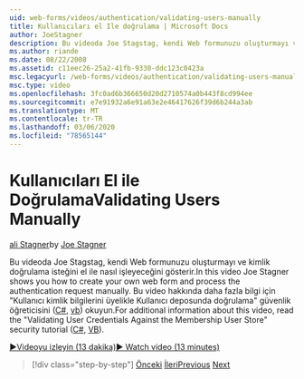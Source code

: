 ```yaml
---
uid: web-forms/videos/authentication/validating-users-manually
title: Kullanıcıları el Ile doğrulama | Microsoft Docs
author: JoeStagner
description: Bu videoda Joe Stagstag, kendi Web formunuzu oluşturmayı ve kimlik doğrulama isteğini el ile nasıl işleyeceğini gösterir. Bu VI hakkında daha fazla bilgi için...
ms.author: riande
ms.date: 08/22/2008
ms.assetid: c11eec26-25a2-41fb-9330-ddc123c0423a
msc.legacyurl: /web-forms/videos/authentication/validating-users-manually
msc.type: video
ms.openlocfilehash: 3fc0ad6b366650d20d2710574a0b443f8cd994ee
ms.sourcegitcommit: e7e91932a6e91a63e2e46417626f39d6b244a3ab
ms.translationtype: MT
ms.contentlocale: tr-TR
ms.lasthandoff: 03/06/2020
ms.locfileid: "78565144"
---
```

# <a name="validating-users-manually"></a><span data-ttu-id="edcdb-104">Kullanıcıları El ile Doğrulama</span><span class="sxs-lookup"><span data-stu-id="edcdb-104">Validating Users Manually</span></span>

<span data-ttu-id="edcdb-105">[ali Stagner](https://github.com/JoeStagner)</span><span class="sxs-lookup"><span data-stu-id="edcdb-105">by [Joe Stagner](https://github.com/JoeStagner)</span></span>

<span data-ttu-id="edcdb-106">Bu videoda Joe Stagstag, kendi Web formunuzu oluşturmayı ve kimlik doğrulama isteğini el ile nasıl işleyeceğini gösterir.</span><span class="sxs-lookup"><span data-stu-id="edcdb-106">In this video Joe Stagner shows you how to create your own web form and process the authentication request manually.</span></span> <span data-ttu-id="edcdb-107">Bu video hakkında daha fazla bilgi için "Kullanıcı kimlik bilgilerini üyelikle Kullanıcı deposunda doğrulama" güvenlik öğreticisini ([C#](../../overview/older-versions-security/membership/validating-user-credentials-against-the-membership-user-store-cs.md), [vb](../../overview/older-versions-security/membership/validating-user-credentials-against-the-membership-user-store-vb.md)) okuyun.</span><span class="sxs-lookup"><span data-stu-id="edcdb-107">For additional information about this video, read the "Validating User Credentials Against the Membership User Store" security tutorial ([C#](../../overview/older-versions-security/membership/validating-user-credentials-against-the-membership-user-store-cs.md), [VB](../../overview/older-versions-security/membership/validating-user-credentials-against-the-membership-user-store-vb.md)).</span></span>

[<span data-ttu-id="edcdb-108">&#9654;Videoyu izleyin (13 dakika)</span><span class="sxs-lookup"><span data-stu-id="edcdb-108">&#9654; Watch video (13 minutes)</span></span>](https://channel9.msdn.com/Blogs/ASP-NET-Site-Videos/validating-users-manually)

> [!div class="step-by-step"]
> <span data-ttu-id="edcdb-109">[Önceki](creating-user-accounts-programmatically.md)
> [İleri](validating-users-with-the-login-control.md)</span><span class="sxs-lookup"><span data-stu-id="edcdb-109">[Previous](creating-user-accounts-programmatically.md)
[Next](validating-users-with-the-login-control.md)</span></span>
